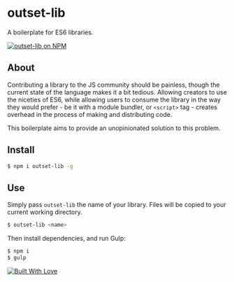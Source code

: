 # outset-lib

A boilerplate for ES6 libraries.

[![outset-lib on NPM](https://img.shields.io/npm/v/outset-lib.svg)](https://www.npmjs.com/package/outset-lib)

## About

Contributing a library to the JS community should be painless, though the current state of the language makes it a bit tedious. Allowing creators to use the niceties of ES6, while allowing users to consume the library in the way they would prefer - be it with a module bundler, or `<script>` tag - creates overhead in the process of making and distributing code.

This boilerplate aims to provide an unopinionated solution to this problem.

## Install

```bash
$ npm i outset-lib -g
```

## Use

Simply pass `outset-lib` the name of your library. Files will be copied to your current working directory.

```bash
$ outset-lib <name>
```

Then install dependencies, and run Gulp:

```bash
$ npm i
$ gulp
```

[![Built With Love](http://forthebadge.com/images/badges/built-with-love.svg)](http://forthebadge.com)
